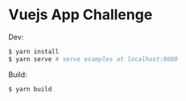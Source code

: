 ﻿# Vuejs App Challenge


Dev:

``` bash
$ yarn install
$ yarn serve # serve examples at localhost:8080
```

Build:

``` bash
$ yarn build 
```